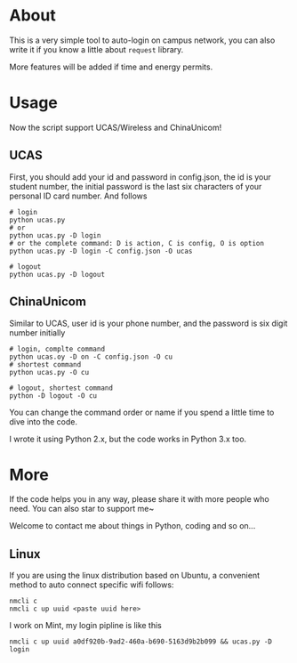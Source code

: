 # About
This is a very simple tool to auto-login on campus network, you can also write it if you know a little about `request`
library.

More features will be added if time and energy permits.

# Usage
Now the script support UCAS/Wireless and ChinaUnicom!
## UCAS
First, you should add your id and password in config.json, the id is your student number, the initial password is the last six 
characters of your personal ID card number. And follows

```
# login
python ucas.py
# or
python ucas.py -D login
# or the complete command: D is action, C is config, O is option
python ucas.py -D login -C config.json -O ucas

# logout
python ucas.py -D logout
```

## ChinaUnicom
Similar to UCAS, user id is your phone number, and the password is six digit number initially
```
# login, complte command
python ucas.oy -D on -C config.json -O cu
# shortest command
python ucas.py -O cu

# logout, shortest command
python -D logout -O cu
```

You can change the command order or name if you spend a little time to dive into the code.

I wrote it using Python 2.x, but the code works in Python 3.x too.

# More
If the code helps you in any way, please share it with more people who need. You can also star to support me~

Welcome to contact me about things in Python, coding and so on...

## Linux
If you are using the linux distribution based on Ubuntu, a convenient method to auto connect specific wifi follows:
```
nmcli c
nmcli c up uuid <paste uuid here>
```

I work on Mint, my login pipline is like this
```
nmcli c up uuid a0df920b-9ad2-460a-b690-5163d9b2b099 && ucas.py -D login
```